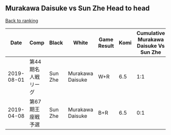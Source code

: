 ## Murakawa Daisuke vs Sun Zhe Head to head

[Back to ranking](../../index.md)




| **Date** | **Comp** | **Black** | **White** | **Game Result** | **Komi** | **Cumulative Murakawa Daisuke Vs Sun Zhe** | **Murakawa Daisuke Streak** | **Sun Zhe Streak** | 
| --- | --- | --- | --- | --- | --- | --- | --- | --- |
| 2019-08-01 | 第44期名人戦リーグ | Sun Zhe | Murakawa Daisuke | W+R | 6.5 | 1:1 | 1 | 0 | 
| 2019-04-08 | 第67期王座戦予選 | Sun Zhe | Murakawa Daisuke | B+R | 6.5 | 0:1 | 0 | 1 |




